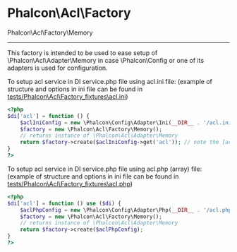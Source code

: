
Phalcon\Acl\Factory
===================

Phalcon\Acl\Factory\Memory
__________________________
This factory is intended to be used to ease setup of \Phalcon\Acl\Adapter\Memory
in case \Phalcon\Config or one of its adapters is used for configuration.

To setup acl service in DI service.php file using acl.ini file:
(example of structure and options in ini file can be found in [tests/Phalcon\Acl\Factory\_fixtures\acl.ini](https://github.com/phalcon/incubator/blob/1.3.0/tests/Phalcon/Acl/Factory/_fixtures/acl.ini))

```php
<?php
$di['acl'] = function () {
    $aclIniConfig = new \Phalcon\Config\Adapter\Ini(__DIR__ . '/acl.ini');
    $factory = new \Phalcon\Acl\Factory\Memory();
    // returns instance of \Phalcon\Acl\Adapter\Memory
    return $factory->create($aclIniConfig->get('acl')); // note the [acl] section in ini file
}
?>
```

To setup acl service in DI service.php file using acl.php (array) file:
(example of structure and options in ini file can be found in [tests/Phalcon\Acl\Factory\_fixtures\acl.php](https://github.com/phalcon/incubator/blob/1.3.0/tests/Phalcon/Acl/Factory/_fixtures/acl.php))

```php
<?php
$di['acl'] = function () use ($di) {
    $aclPhpConfig = new \Phalcon\Config\Adapter\Php(__DIR__ . '/acl.php');
    $factory = new \Phalcon\Acl\Factory\Memory();
    // returns instance of \Phalcon\Acl\Adapter\Memory
    return $factory->create($aclPhpConfig);
}
?>
```